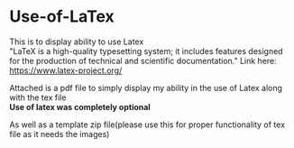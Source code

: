 # Use-of-LaTex
This is to display ability to use Latex <br>
"LaTeX is a high-quality typesetting system; it includes features designed for the production of technical and scientific documentation."
Link here: https://www.latex-project.org/

Attached is a pdf file to simply display my ability in the use of Latex along with the tex file </br>
**Use of latex was completely optional**

As well as a template zip file(please use this for proper functionality of tex file as it needs the images)
